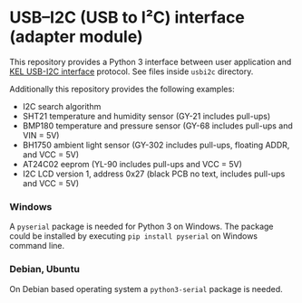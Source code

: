 # USB–I2C (USB to I²C) interface (adapter module)

This repository provides a Python 3 interface between user application and [KEL USB-I2C interface](http://kel.si/) protocol. See files inside `usbi2c` directory.

Additionally this repository provides the following examples:
* I2C search algorithm
* SHT21 temperature and humidity sensor (GY-21 includes pull-ups)
* BMP180 temperature and pressure sensor (GY-68 includes pull-ups and VIN = 5V)
* BH1750 ambient light sensor (GY-302 includes pull-ups, floating ADDR, and VCC = 5V)
* AT24C02 eeprom (YL-90 includes pull-ups and VCC = 5V)
* I2C LCD version 1, address 0x27 (black PCB no text, includes pull-ups and VCC = 5V)

### Windows

A `pyserial` package is needed for Python 3 on Windows. The package could be installed by executing `pip install pyserial` on Windows command line.

### Debian, Ubuntu

On Debian based operating system a `python3-serial` package is needed.
